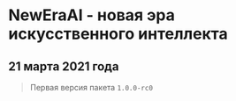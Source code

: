 # NewEraAI - новая эра искусственного интеллекта 

## 21 марта 2021 года

> Первая версия пакета `1.0.0-rc0`
